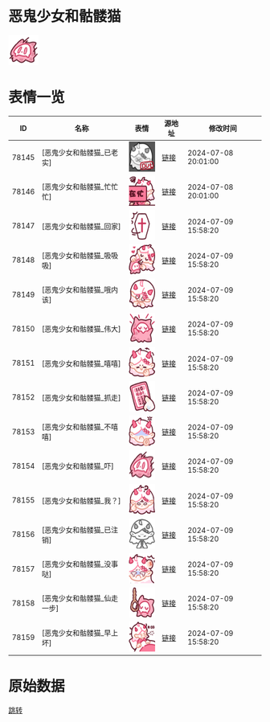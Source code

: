 # 恶鬼少女和骷髅猫

<img src="./cover.png" height="60" alt="cover" />

# 表情一览

|ID|名称|表情|源地址|修改时间|
|----|----|----|----|----|
|78145|[恶鬼少女和骷髅猫_已老实]|<img src="./pic/078145_%5B恶鬼少女和骷髅猫_已老实%5D.png" height="60" alt="已老实"/>|[链接](https://i0.hdslb.com/bfs/garb/213c7cdeabda375cfa9bc3afa9e749d2359a70c5.png)|2024-07-08 20:01:00|
|78146|[恶鬼少女和骷髅猫_忙忙忙]|<img src="./pic/078146_%5B恶鬼少女和骷髅猫_忙忙忙%5D.png" height="60" alt="忙忙忙"/>|[链接](https://i0.hdslb.com/bfs/garb/72f53d708feb3df83731a9bfb11beb1366aff723.png)|2024-07-08 20:01:00|
|78147|[恶鬼少女和骷髅猫_回家]|<img src="./pic/078147_%5B恶鬼少女和骷髅猫_回家%5D.png" height="60" alt="回家"/>|[链接](https://i0.hdslb.com/bfs/garb/8afde31fd5086ba032625e44a867cabc9dd32750.png)|2024-07-09 15:58:20|
|78148|[恶鬼少女和骷髅猫_吸吸吸]|<img src="./pic/078148_%5B恶鬼少女和骷髅猫_吸吸吸%5D.png" height="60" alt="吸吸吸"/>|[链接](https://i0.hdslb.com/bfs/garb/69778d14ed0e2b0995b0c2440de2887efbeb3c4d.png)|2024-07-09 15:58:20|
|78149|[恶鬼少女和骷髅猫_哦内该]|<img src="./pic/078149_%5B恶鬼少女和骷髅猫_哦内该%5D.png" height="60" alt="哦内该"/>|[链接](https://i0.hdslb.com/bfs/garb/6905490abb0e15261cb6d5c3506bd11c44f8a2e4.png)|2024-07-09 15:58:20|
|78150|[恶鬼少女和骷髅猫_伟大]|<img src="./pic/078150_%5B恶鬼少女和骷髅猫_伟大%5D.png" height="60" alt="伟大"/>|[链接](https://i0.hdslb.com/bfs/garb/8993ed671e594c380433a684af8463c1d1fbf316.png)|2024-07-09 15:58:20|
|78151|[恶鬼少女和骷髅猫_嘻嘻]|<img src="./pic/078151_%5B恶鬼少女和骷髅猫_嘻嘻%5D.png" height="60" alt="嘻嘻"/>|[链接](https://i0.hdslb.com/bfs/garb/a0569dad96bd16dfa0b50e63cc5ace276c91b882.png)|2024-07-09 15:58:20|
|78152|[恶鬼少女和骷髅猫_抓走]|<img src="./pic/078152_%5B恶鬼少女和骷髅猫_抓走%5D.png" height="60" alt="抓走"/>|[链接](https://i0.hdslb.com/bfs/garb/ddb162fb73c265f32040256e5593985f9ee9ca0d.png)|2024-07-09 15:58:20|
|78153|[恶鬼少女和骷髅猫_不嘻嘻]|<img src="./pic/078153_%5B恶鬼少女和骷髅猫_不嘻嘻%5D.png" height="60" alt="不嘻嘻"/>|[链接](https://i0.hdslb.com/bfs/garb/a814a1c25502a74e8cfd5dba166ad2d0d122382b.png)|2024-07-09 15:58:20|
|78154|[恶鬼少女和骷髅猫_吓]|<img src="./pic/078154_%5B恶鬼少女和骷髅猫_吓%5D.png" height="60" alt="吓"/>|[链接](https://i0.hdslb.com/bfs/garb/8f03fd593a4f1eae25df384713be2ffdadc6676a.png)|2024-07-09 15:58:20|
|78155|[恶鬼少女和骷髅猫_我？]|<img src="./pic/078155_%5B恶鬼少女和骷髅猫_我？%5D.png" height="60" alt="我？"/>|[链接](https://i0.hdslb.com/bfs/garb/ef7ef493e3cf96b8443a7f54b349ee79b7e412ca.png)|2024-07-09 15:58:20|
|78156|[恶鬼少女和骷髅猫_已注销]|<img src="./pic/078156_%5B恶鬼少女和骷髅猫_已注销%5D.png" height="60" alt="已注销"/>|[链接](https://i0.hdslb.com/bfs/garb/934d2e62305db01f3353c675fb98b34feed646bd.png)|2024-07-09 15:58:20|
|78157|[恶鬼少女和骷髅猫_没事哒]|<img src="./pic/078157_%5B恶鬼少女和骷髅猫_没事哒%5D.png" height="60" alt="没事哒"/>|[链接](https://i0.hdslb.com/bfs/garb/7c98674bf6d9e071097f8f4d82cb335796f45bdd.png)|2024-07-09 15:58:20|
|78158|[恶鬼少女和骷髅猫_仙走一步]|<img src="./pic/078158_%5B恶鬼少女和骷髅猫_仙走一步%5D.png" height="60" alt="仙走一步"/>|[链接](https://i0.hdslb.com/bfs/garb/5abd4566b73ac0287e482a4431bd2c7d915cf227.png)|2024-07-09 15:58:20|
|78159|[恶鬼少女和骷髅猫_早上坏]|<img src="./pic/078159_%5B恶鬼少女和骷髅猫_早上坏%5D.png" height="60" alt="早上坏"/>|[链接](https://i0.hdslb.com/bfs/garb/dfdf7f286cc36967dcc755f9b6751ceebd0f721d.png)|2024-07-09 15:58:20|

# 原始数据

[跳转](./raw.json)

